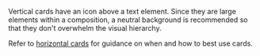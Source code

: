 Vertical cards have an icon above a text element. Since they are large elements within a composition, a neutral background is recommended so that they don't overwhelm the visual hierarchy.

Refer to [horizontal cards](/components/detail/horizontal-cards) for guidance on when and how to best use cards.
